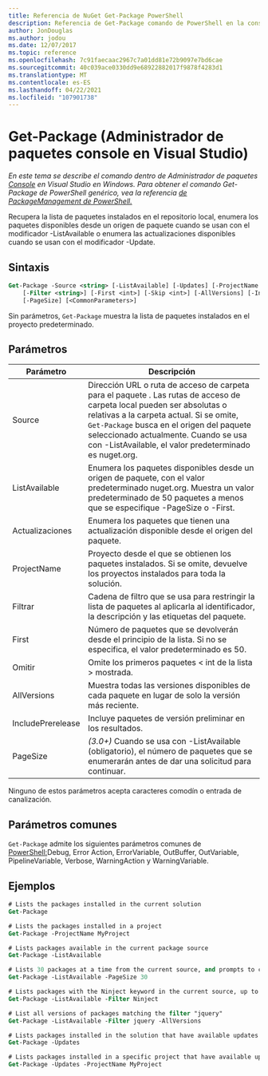 ```yaml
---
title: Referencia de NuGet Get-Package PowerShell
description: Referencia de Get-Package comando de PowerShell en la consola de Administrador de paquetes NuGet en Visual Studio.
author: JonDouglas
ms.author: jodou
ms.date: 12/07/2017
ms.topic: reference
ms.openlocfilehash: 7c91faecaac2967c7a01dd81e72b9097e7bd6cae
ms.sourcegitcommit: 40c039ace0330dd9e68922882017f9878f4283d1
ms.translationtype: MT
ms.contentlocale: es-ES
ms.lasthandoff: 04/22/2021
ms.locfileid: "107901738"
---
```

# <a name="get-package-package-manager-console-in-visual-studio"></a>Get-Package (Administrador de paquetes console en Visual Studio)

*En este tema se describe el comando dentro de Administrador de paquetes [Console](../../consume-packages/install-use-packages-powershell.md) en Visual Studio en Windows. Para obtener el comando Get-Package de PowerShell genérico, vea la referencia [de PackageManagement de PowerShell.](/powershell/module/packagemanagement)*

Recupera la lista de paquetes instalados en el repositorio local, enumera los paquetes disponibles desde un origen de paquete cuando se usan con el modificador -ListAvailable o enumera las actualizaciones disponibles cuando se usan con el modificador -Update.

## <a name="syntax"></a>Sintaxis

```ps
Get-Package -Source <string> [-ListAvailable] [-Updates] [-ProjectName <string>]
    [-Filter <string>] [-First <int>] [-Skip <int>] [-AllVersions] [-IncludePrerelease]
    [-PageSize] [<CommonParameters>]
```

Sin parámetros, `Get-Package` muestra la lista de paquetes instalados en el proyecto predeterminado.

## <a name="parameters"></a>Parámetros

| Parámetro | Descripción |
| --- | --- |
| Source | Dirección URL o ruta de acceso de carpeta para el paquete . Las rutas de acceso de carpeta local pueden ser absolutas o relativas a la carpeta actual. Si se omite, `Get-Package` busca en el origen del paquete seleccionado actualmente. Cuando se usa con -ListAvailable, el valor predeterminado es nuget.org. |
| ListAvailable | Enumera los paquetes disponibles desde un origen de paquete, con el valor predeterminado nuget.org. Muestra un valor predeterminado de 50 paquetes a menos que se especifique -PageSize o -First. |
| Actualizaciones | Enumera los paquetes que tienen una actualización disponible desde el origen del paquete. |
| ProjectName | Proyecto desde el que se obtienen los paquetes instalados. Si se omite, devuelve los proyectos instalados para toda la solución. |
| Filtrar | Cadena de filtro que se usa para restringir la lista de paquetes al aplicarla al identificador, la descripción y las etiquetas del paquete. |
| First | Número de paquetes que se devolverán desde el principio de la lista. Si no se especifica, el valor predeterminado es 50. |
| Omitir | Omite los primeros paquetes &lt; int de la lista &gt; mostrada.  |
| AllVersions | Muestra todas las versiones disponibles de cada paquete en lugar de solo la versión más reciente. |
| IncludePrerelease | Incluye paquetes de versión preliminar en los resultados. |
| PageSize | *(3.0+)* Cuando se usa con -ListAvailable (obligatorio), el número de paquetes que se enumerarán antes de dar una solicitud para continuar. |

Ninguno de estos parámetros acepta caracteres comodín o entrada de canalización.

## <a name="common-parameters"></a>Parámetros comunes

`Get-Package` admite los siguientes parámetros comunes de [PowerShell:](/powershell/module/microsoft.powershell.core/about/about_commonparameters)Debug, Error Action, ErrorVariable, OutBuffer, OutVariable, PipelineVariable, Verbose, WarningAction y WarningVariable.

## <a name="examples"></a>Ejemplos

```ps
# Lists the packages installed in the current solution
Get-Package

# Lists the packages installed in a project
Get-Package -ProjectName MyProject

# Lists packages available in the current package source
Get-Package -ListAvailable

# Lists 30 packages at a time from the current source, and prompts to continue if more are available
Get-Package -ListAvailable -PageSize 30

# Lists packages with the Ninject keyword in the current source, up to 50
Get-Package -ListAvailable -Filter Ninject

# List all versions of packages matching the filter "jquery"
Get-Package -ListAvailable -Filter jquery -AllVersions

# Lists packages installed in the solution that have available updates
Get-Package -Updates

# Lists packages installed in a specific project that have available updates
Get-Package -Updates -ProjectName MyProject
```